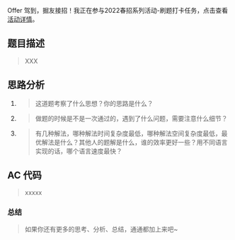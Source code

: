 Offer 驾到，掘友接招！我正在参与2022春招系列活动-刷题打卡任务，点击查看[活动详情](https://juejin.cn/post/7069661622012215309/ "https://juejin.cn/post/7069661622012215309/")。

## 题目描述

> XXX

## 思路分析

1.  > 这道题考察了什么思想？你的思路是什么？
    
2.  > 做题的时候是不是一次通过的，遇到了什么问题，需要注意什么细节？
    
3.  > 有几种解法，哪种解法时间复杂度最低，哪种解法空间复杂度最低，最优解法是什么？其他人的题解是什么，谁的效率更好一些？用不同语言实现的话，哪个语言速度最快？
    

## AC 代码

> xxxxx

### 总结

> 如果你还有更多的思考、分析、总结，通通都加上来吧~
